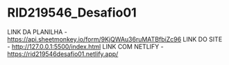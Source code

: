 # RID219546_Desafio01
LINK DA PLANILHA - https://api.sheetmonkey.io/form/9KjQWAu36ruMATBfbiZc96
LINK DO SITE - http://127.0.0.1:5500/index.html
LINK COM NETLIFY - https://rid219546desafio01.netlify.app/
